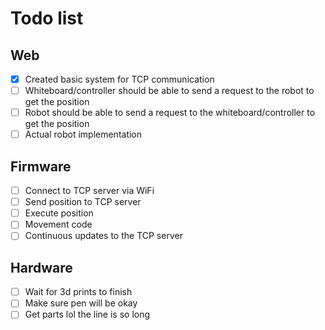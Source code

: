 # Todo list

## Web

- [x] Created basic system for TCP communication
- [ ] Whiteboard/controller should be able to send a request to the robot to get the position
- [ ] Robot should be able to send a request to the whiteboard/controller to get the position
- [ ] Actual robot implementation

## Firmware

- [ ] Connect to TCP server via WiFi
- [ ] Send position to TCP server
- [ ] Execute position
- [ ] Movement code
- [ ] Continuous updates to the TCP server

## Hardware

- [ ] Wait for 3d prints to finish
- [ ] Make sure pen will be okay
- [ ] Get parts lol the line is so long
